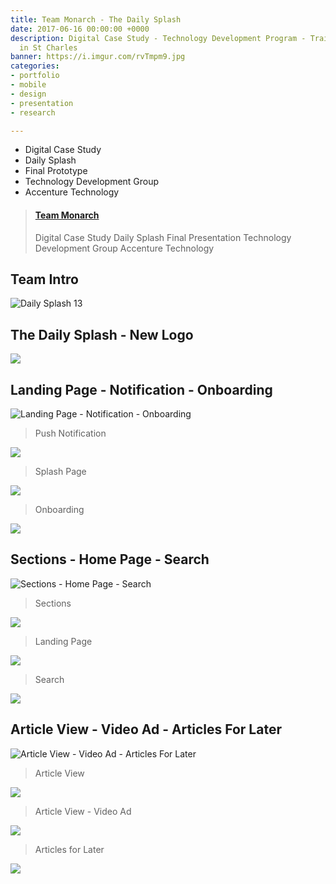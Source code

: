 ```yaml
---
title: Team Monarch - The Daily Splash
date: 2017-06-16 00:00:00 +0000
description: Digital Case Study - Technology Development Program - Training at Accenture
  in St Charles
banner: https://i.imgur.com/rvTmpm9.jpg
categories:
- portfolio
- mobile
- design
- presentation
- research

---
```

* Digital Case Study
* Daily Splash
* Final Prototype
* Technology Development Group
* Accenture Technology

<blockquote class="embedly-card"><h4><a href="https://speakerdeck.com/fvcproductions/team-monarch">Team Monarch</a></h4><p>Digital Case Study Daily Splash Final Presentation Technology Development Group Accenture Technology</p></blockquote>
<script async src="//cdn.embedly.com/widgets/platform.js" charset="UTF-8"></script>

## Team Intro

![Daily Splash 13](https://i.imgur.com/rvTmpm9.jpg)

## The Daily Splash - New Logo

<p class="centered small-image">
  <img src="https://i.imgur.com/5ILvZnt.png">
</p>

## Landing Page - Notification - Onboarding

![Landing Page - Notification - Onboarding](https://i.imgur.com/IJQUTO5.png)

> Push Notification

<p class="centered small-image">
  <img src="https://i.imgur.com/YcfPKlP.png">
</p>

> Splash Page

<p class="centered small-image">
  <img src="https://i.imgur.com/3JFzzsM.png">
</p>

> Onboarding

<p class="centered small-image">
  <img src="https://i.imgur.com/uJISQO4.png">
</p>

## Sections - Home Page - Search

![Sections - Home Page - Search](https://i.imgur.com/8deThhW.png)

> Sections

<p class="centered small-image">
  <img src="https://i.imgur.com/PGpzZVd.png">
</p>

> Landing Page

<p class="centered small-image">
  <img src="https://i.imgur.com/mbpN3zP.png">
</p>

> Search

<p class="centered small-image">
  <img src="https://i.imgur.com/8dTGe3J.png">
</p>

## Article View - Video Ad - Articles For Later

![Article View - Video Ad - Articles For Later](https://i.imgur.com/owkrrZj.png)

> Article View

<p class="centered small-image">
  <img src="https://i.imgur.com/fJykmHF.png">
</p>

> Article View - Video Ad

<p class="centered small-image">
  <img src="https://i.imgur.com/jKUP6KP.png">
</p>

> Articles for Later

<p class="centered small-image">
  <img src="https://i.imgur.com/iCnBBml.png">
</p>
